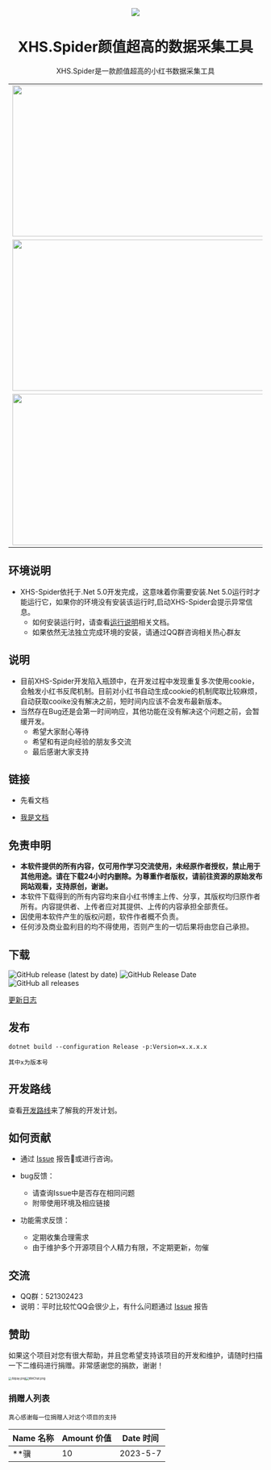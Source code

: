 <p align="center">
  <a href="https://github.com/xisuo67/XHS-Spider">
      <img src="https://ci.xiaohongshu.com/49fd555a-b46b-49fd-b5a5-053fb4a536dc">
  </a>
</p>
<h1 align="center">XHS.Spider颜值超高的数据采集工具</h1>

<div align="center">

XHS.Spider是一款颜值超高的小红书数据采集工具
</div>
<table>
    <tr>
        <td><img height="300px" width="500px" src="http://yfloves.cn/source/XHS1.png"/></td>
        <td><img  height="300px" width="500px" src="http://yfloves.cn/source/XHS2.png"/></td>
    </tr>
        <tr>
         <td><img  height="300px" width="500px" src="http://yfloves.cn/source/XHS3.png"/></td>
        <td><img  height="300px" width="500px" src="http://yfloves.cn/source/XHS4.png"/></td>
    </tr>
        </tr>
        <tr>
         <td><img  height="300px" width="500px" src="http://yfloves.cn/source/XHS5.png"/></td>
        <td><img  height="300px" width="500px" src="http://yfloves.cn/source/XHS6.png"/></td>
    </tr>
</table>

## 环境说明
- XHS-Spider依托于.Net 5.0开发完成，这意味着你需要安装.Net 5.0运行时才能运行它，如果你的环境没有安装该运行时,启动XHS-Spider会提示异常信息。
  - 如何安装运行时，请查看[运行说明](https://github.com/xisuo67/XHS-Spider/wiki/XHS-Spider)相关文档。
  - 如果依然无法独立完成环境的安装，请通过QQ群咨询相关热心群友

## 说明

- 目前XHS-Spider开发陷入瓶颈中，在开发过程中发现重复多次使用cookie，会触发小红书反爬机制。目前对小红书自动生成cookie的机制爬取比较麻烦，自动获取cooike没有解决之前，短时间内应该不会发布最新版本。
- 当然存在Bug还是会第一时间响应，其他功能在没有解决这个问题之前，会暂缓开发。
  - 希望大家耐心等待
  - 希望和有逆向经验的朋友多交流
  - 最后感谢大家支持

## 链接
- 先看文档

- [我是文档](https://zhuanlan.zhihu.com/p/627192197)

## 免责申明

- **本软件提供的所有内容，仅可用作学习交流使用，未经原作者授权，禁止用于其他用途。请在下载24小时内删除。为尊重作者版权，请前往资源的原始发布网站观看，支持原创，谢谢。**
- 本软件下载得到的所有内容均来自小红书博主上传、分享，其版权均归原作者所有。内容提供者、上传者应对其提供、上传的内容承担全部责任。
- 因使用本软件产生的版权问题，软件作者概不负责。
- 任何涉及商业盈利目的均不得使用，否则产生的一切后果将由您自己承担。

## 下载

<p align="left">
    <a href="https://github.com/xisuo67/XHS-Spider/releases/latest" style="text-decoration:none">
       <img alt="GitHub release (latest by date)" src="https://img.shields.io/github/v/release/xisuo67/XHS-Spider">
    </a>
    <a href="https://github.com/xisuo67/XHS-Spider/releases/latest" style="text-decoration:none">
       <img alt="GitHub Release Date" src="https://img.shields.io/github/release-date/xisuo67/XHS-Spider">
    </a>
    <a href="https://github.com/xisuo67/XHS-Spider/releases" style="text-decoration:none">
       <img alt="GitHub all releases" src="https://img.shields.io/github/downloads/xisuo67/XHS-Spider/total">
    </a>
</p>

[更新日志](CHANGELOG.md)

## 发布

`dotnet build --configuration Release -p:Version=x.x.x.x`

```
其中x为版本号
```

## 开发路线

查看[开发路线](https://github.com/users/xisuo67/projects/5)来了解我的开发计划。

## 如何贡献

- 通过 [Issue](https://github.com/xisuo67/XHS-Spider/issues) 报告:bug:或进行咨询。
- bug反馈：

  - 请查询Issue中是否存在相同问题
  - 附带使用环境及相应链接
- 功能需求反馈：

  - 定期收集合理需求
  - 由于维护多个开源项目个人精力有限，不定期更新，勿催

## 交流

- QQ群：521302423
- 说明：平时比较忙QQ会很少上，有什么问题通过 [Issue](https://github.com/xisuo67/XHS-Spider/issues) 报告

## 赞助

如果这个项目对您有很大帮助，并且您希望支持该项目的开发和维护，请随时扫描一下二维码进行捐赠。非常感谢您的捐款，谢谢！

<img src="http://yfloves.cn/source/alipay435x450.png" alt="Alipay.png" style="zoom:40%;" /><img src="http://yfloves.cn/source/wechatpay435x450.png" alt="WeChat.png" style="zoom:40%;" />



### 捐赠人列表

```
真心感谢每一位捐赠人对这个项目的支持
```



| Name 名称 | Amount 价值 | Date 时间 |
| --------- | ----------- | --------- |
| **骥      | 10          | 2023-5-7  |
